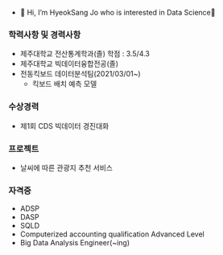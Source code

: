 - 👋 Hi, I’m HyeokSang Jo who is interested in Data Science👀
### 학력사항 및 경력사항
  - 제주대학교 전산통계학과(졸) 학점 : 3.5/4.3
  - 제주대학교 빅데이터융합전공(졸)
  - 전동킥보드 데이터분석팀(2021/03/01~)
    - 킥보드 배치 예측 모델

### 수상경력
  - 제1회 CDS 빅데이터 경진대화
 
### 프로젝트
  - 날씨에 따른 관광지 추천 서비스
  
### 자격증
  - ADSP
  - DASP
  - SQLD
  - Computerized accounting qualification Advanced Level 
  - Big Data Analysis Engineer(~ing)
  
<!---
ha2hi/ha2hi is a ✨ special ✨ repository because its `README.md` (this file) appears on your GitHub profile.
You can click the Preview link to take a look at your changes.
--->
